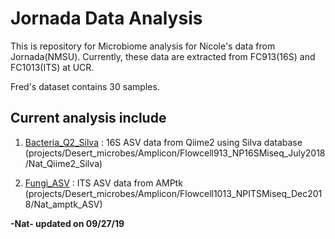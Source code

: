 # Jornada Data Analysis

This is repository for Microbiome analysis for Nicole's data from Jornada(NMSU). 
Currently, these data are extracted from FC913(16S) and FC1013(ITS) at UCR.

Fred's dataset contains 30 samples.

## Current analysis include

1. [Bacteria_Q2_Silva](Bacteria_Q2_Silva/) : 16S ASV data from Qiime2 using Silva database (projects/Desert_microbes/Amplicon/Flowcell913_NP16SMiseq_July2018/Nat_Qiime2_Silva)

2. [Fungi_ASV](Fungi_ASV/) : ITS ASV data from AMPtk (projects/Desert_microbes/Amplicon/Flowcell1013_NPITSMiseq_Dec2018/Nat_amptk_ASV)

**-Nat- updated on 09/27/19**
